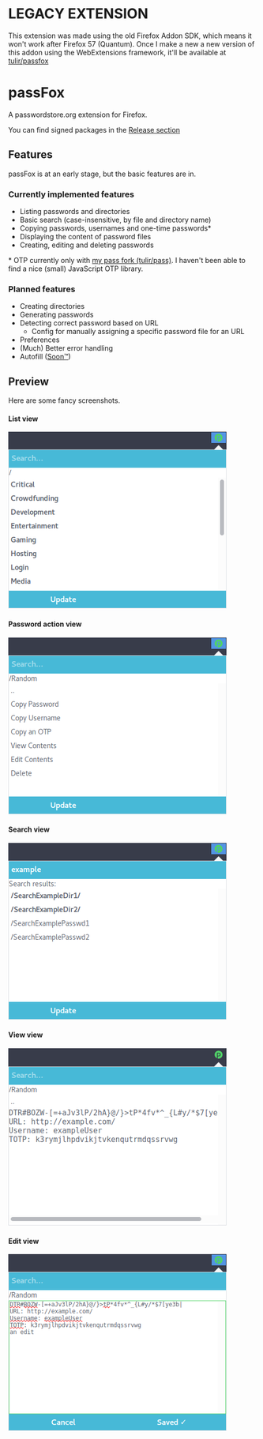 # LEGACY EXTENSION
This extension was made using the old Firefox Addon SDK, which means it won't work after Firefox 57 (Quantum).
Once I make a new a new version of this addon using the WebExtensions framework, it'll be available at [tulir/passfox](https://github.com/tulir/passfox)

# passFox
A passwordstore.org extension for Firefox.

You can find signed packages in the [Release section](https://github.com/tulir/passfox/releases)

## Features
passFox is at an early stage, but the basic features are in.

### Currently implemented features
* Listing passwords and directories
* Basic search (case-insensitive, by file and directory name)
* Copying passwords, usernames and one-time passwords*
* Displaying the content of password files
* Creating, editing and deleting passwords

\* OTP currently only with [my pass fork (tulir/pass)](https://github.com/tulir/pass).
I haven't been able to find a nice (small) JavaScript OTP library.

### Planned features
* Creating directories
* Generating passwords
* Detecting correct password based on URL
	* Config for manually assigning a specific password file for an URL
* Preferences
* (Much) Better error handling
* Autofill ([Soon™](http://wowwiki.wikia.com/wiki/Soon))

## Preview
Here are some fancy screenshots.

#### List view
![List view](images/main-view.png)

#### Password action view
![Entry view](images/entry-view.png)

#### Search view
![Search view](images/search-view.png)

#### View view
![View view](images/view-view.png)

#### Edit view
![Edit view](images/edit-view.png)
